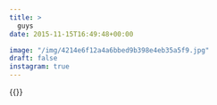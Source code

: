 ```yaml
---
title: >
  guys
date: 2015-11-15T16:49:48+00:00

image: "/img/4214e6f12a4a6bbed9b398e4eb35a5f9.jpg"
draft: false
instagram: true
---
```


{{<photo src="/img/4214e6f12a4a6bbed9b398e4eb35a5f9.jpg">}}
